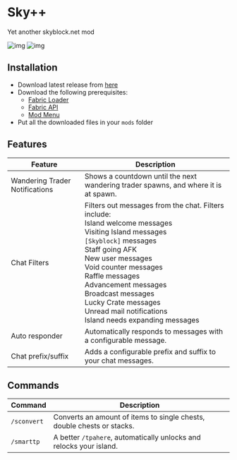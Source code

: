 # Sky++

Yet another skyblock.net mod

![img](https://img.shields.io/github/release/anotherpillow/SkyPlusPlus.svg)
![img](https://img.shields.io/github/downloads/anotherpillow/SkyPlusPlus/total.svg)

## Installation

- Download latest release from [here](https://github.com/AnotherPillow/SkyPlusPlus/releases)
- Download the following prerequisites:
  - [Fabric Loader](https://fabricmc.net/use/)
  - [Fabric API](https://www.curseforge.com/minecraft/mc-mods/fabric-api)
  - [Mod Menu](https://www.curseforge.com/minecraft/mc-mods/modmenu)
- Put all the downloaded files in your `mods` folder

## Features

| Feature | Description |
| --- | --- |
| Wandering Trader Notifications | Shows a countdown until the next wandering trader spawns, and where it is at spawn. |
| Chat Filters | Filters out messages from the chat. Filters include: <br> Island welcome messages<br>Visiting Island messages <br>`[Skyblock]` messages<br>Staff going AFK<br>New user messages<br>Void counter messages<br>Raffle messages<br>Advancement messages<br>Broadcast messages<br>Lucky Crate messages<br>Unread mail notifications<br>Island needs expanding messages|
| Auto responder | Automatically responds to messages with a configurable message. ||
| Chat prefix/suffix | Adds a configurable prefix and suffix to your chat messages. |

## Commands

| Command | Description |
| --- | --- |
| `/sconvert` | Converts an amount of items to single chests, double chests or stacks. |
| `/smarttp` | A better `/tpahere`, automatically unlocks and relocks your island. |
